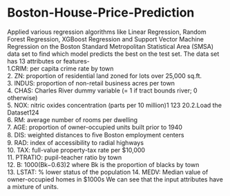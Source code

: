 # Boston-House-Price-Prediction
Applied various regression algorithms like Linear Regression, Random Forest Regression, XGBoost Regression and Support Vector Machine 
Regression on the Boston Standard Metropolitan Statistical Area (SMSA) data set to find which model predicts the best on the test set.
The data set has 13 attributes or features-<br>
1.CRIM: per capita crime rate by town<br>
2. ZN: proportion of residential land zoned for lots over 25,000 sq.ft.<br> 
3. INDUS: proportion of non-retail business acres per town<br>
4. CHAS: Charles River dummy variable (= 1 if tract bounds river; 0 otherwise) <br>
5. NOX: nitric oxides concentration (parts per 10 million)1 123 20.2.Load the Dataset124<br> 
6. RM: average number of rooms per dwelling <br>
7. AGE: proportion of owner-occupied units built prior to 1940 <br>
8. DIS: weighted distances to ﬁve Boston employment centers <br>
9. RAD: index of accessibility to radial highways <br>
10. TAX: full-value property-tax rate per $10,000 <br>
11. PTRATIO: pupil-teacher ratio by town <br>
12. B: 1000(Bk−0.63)2 where Bk is the proportion of blacks by town <br>
13. LSTAT: % lower status of the population 14. MEDV: Median value of owner-occupied homes in $1000s We can see that the input attributes have a mixture of units. <br>
